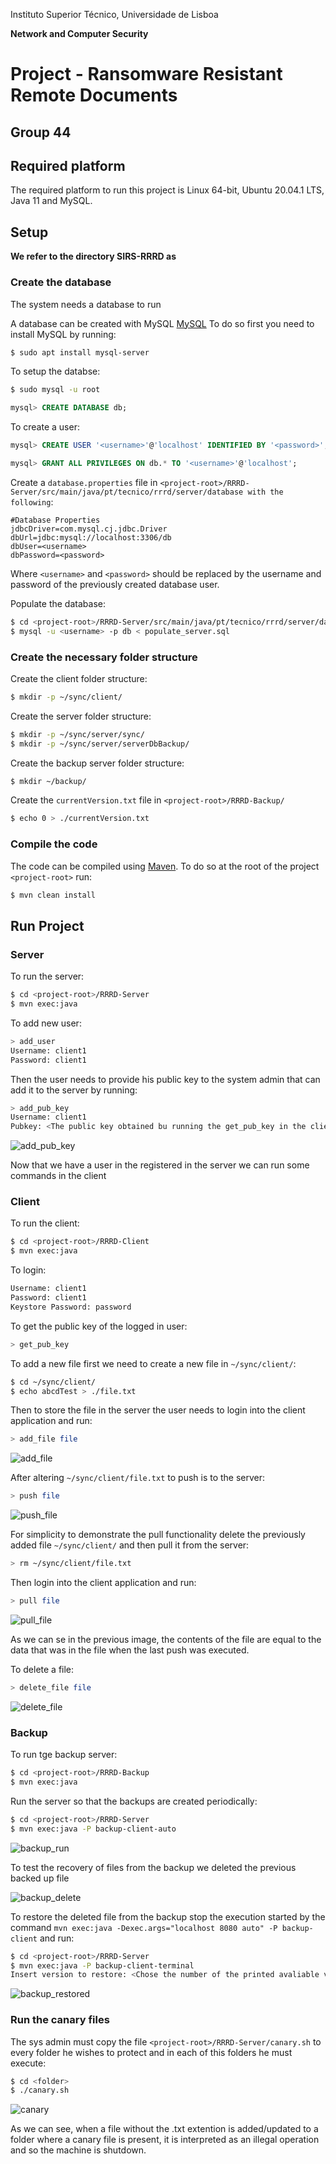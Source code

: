 Instituto Superior Técnico, Universidade de Lisboa

**Network and Computer Security**

# Project - Ransomware Resistant Remote Documents
## Group 44

## Required platform
The required platform to run this project is Linux 64-bit, Ubuntu 20.04.1 LTS, Java 11 and MySQL.

## Setup
**We refer to the directory SIRS-RRRD as <project-root>**

### Create the database
The system needs a database to run

A database can be created with MySQL [MySQL](https://www.mysql.com/)
To do so first you need to install MySQL by running:

```bash
$ sudo apt install mysql-server
```

To setup the databse:

```bash
$ sudo mysql -u root
```

```sql
mysql> CREATE DATABASE db;
```

To create a user:

```sql
mysql> CREATE USER '<username>'@'localhost' IDENTIFIED BY '<password>';
```

```sql
mysql> GRANT ALL PRIVILEGES ON db.* TO '<username>'@'localhost';
```

Create a ```database.properties``` file in ```<project-root>/RRRD-Server/src/main/java/pt/tecnico/rrrd/server/database with the following```:

```text
#Database Properties
jdbcDriver=com.mysql.cj.jdbc.Driver
dbUrl=jdbc:mysql://localhost:3306/db
dbUser=<username>
dbPassword=<password>
```

Where ```<username>``` and ```<password>``` should be replaced by the username and password of the previously created database user.

Populate the database:

```bash
$ cd <project-root>/RRRD-Server/src/main/java/pt/tecnico/rrrd/server/database
$ mysql -u <username> -p db < populate_server.sql
```

### Create the necessary folder structure
Create the client folder structure:

```bash
$ mkdir -p ~/sync/client/
```

Create the server folder structure:
```bash
$ mkdir -p ~/sync/server/sync/
$ mkdir -p ~/sync/server/serverDbBackup/
```

Create the backup server folder structure:

```bash
$ mkdir ~/backup/
```

Create the ```currentVersion.txt``` file in ```<project-root>/RRRD-Backup/```

```bash
$ echo 0 > ./currentVersion.txt
```

### Compile the code

The code can be compiled using [Maven](https://maven.apache.org/).
To do so at the root of the project ```<project-root>``` run:

```bash
$ mvn clean install
```

## Run Project
### Server

To run the server:

```bash
$ cd <project-root>/RRRD-Server
$ mvn exec:java
```

To add new user:

```bash
> add_user
Username: client1
Password: client1
```
Then the user needs to provide his public key to the system admin that can add it to the server by running:

```bash
> add_pub_key
Username: client1
Pubkey: <The public key obtained bu running the get_pub_key in the client>
```

![add_pub_key](images/add_pub_key.PNG)

Now that we have a user in the registered in the server we can run some commands in the client

### Client

To run the client:

```bash
$ cd <project-root>/RRRD-Client
$ mvn exec:java
```

To login:

```bash
Username: client1
Password: client1
Keystore Password: password
```

To get the public key of the logged in user:

```bash
> get_pub_key
```

To add a new file first we need to create a new file in ```~/sync/client/```:

```bash
$ cd ~/sync/client/
$ echo abcdTest > ./file.txt
```

Then to store the file in the server the user needs to login into the client application and run:

```bash
> add_file file
```
![add_file](images/add_file.PNG)

After altering ```~/sync/client/file.txt``` to push is to the server:

```bash
> push file
```

![push_file](images/push.PNG)

For simplicity to demonstrate the pull functionality delete the previously added file ```~/sync/client/``` and then pull it from the server:

```bash
> rm ~/sync/client/file.txt
```

Then login into the client application and run:

```bash
> pull file
```

![pull_file](images/pull.PNG)

As we can se in the previous image, the contents of the file are equal to the data that was in the file when the last push was executed.

To delete a file:

```bash
> delete_file file
```

![delete_file](images/delete.PNG)

### Backup

To run tge backup server:

```bash
$ cd <project-root>/RRRD-Backup
$ mvn exec:java
```

Run the server so that the backups are created periodically:

```bash
$ cd <project-root>/RRRD-Server
$ mvn exec:java -P backup-client-auto
```

![backup_run](images/backup_run.PNG)

To test the recovery of files from the backup we deleted the previous backed up file

![backup_delete](images/backup_delete_file.PNG)

To restore the deleted file from the backup stop the execution started by the command ```mvn exec:java -Dexec.args="localhost 8080 auto" -P backup-client``` and run:

```bash
$ cd <project-root>/RRRD-Server
$ mvn exec:java -P backup-client-terminal
Insert version to restore: <Chose the number of the printed avaliable versions>
```
![backup_restored](images/backup_restored.PNG)

### Run the canary files
 The sys admin must copy the file ```<project-root>/RRRD-Server/canary.sh``` to every folder he wishes to protect and in each of this folders he must execute:
 
 ```bash
 $ cd <folder>
 $ ./canary.sh
 ```

![canary](images/canary.PNG)

As we can see, when a file without the .txt extention is added/updated to a folder where a canary file is present, it is interpreted as an illegal operation and so the machine is shutdown.